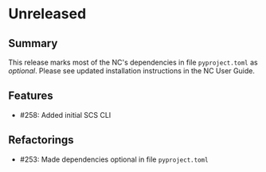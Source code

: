 # Unreleased

## Summary

This release marks most of the NC's dependencies in file `pyproject.toml` as _optional_.  Please see updated installation instructions in the NC User Guide.

## Features

* #258: Added initial SCS CLI

## Refactorings

* #253: Made dependencies optional in file `pyproject.toml`

